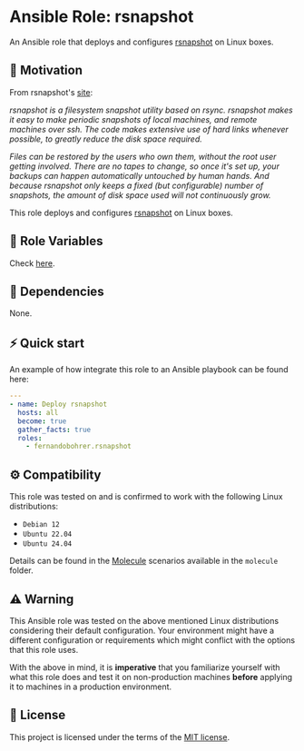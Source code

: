# Ansible Role: rsnapshot

An Ansible role that deploys and configures [rsnapshot][01] on Linux boxes.

## 🚀 Motivation

From rsnapshot's [site][01]:

*rsnapshot is a filesystem snapshot utility based on rsync. rsnapshot makes it easy to make periodic snapshots of local machines, and remote machines over ssh. The code makes extensive use of hard links whenever possible, to greatly reduce the disk space required.*

*Files can be restored by the users who own them, without the root user getting involved. There are no tapes to change, so once it's set up, your backups can happen automatically untouched by human hands. And because rsnapshot only keeps a fixed (but configurable) number of snapshots, the amount of disk space used will not continuously grow.*

This role deploys and configures [rsnapshot][01] on Linux boxes.

## 📑 Role Variables

Check [here][02].

## 🧰 Dependencies

None.

## ⚡ Quick start

An example of how integrate this role to an Ansible playbook can be found here:

```yml
---
- name: Deploy rsnapshot
  hosts: all
  become: true
  gather_facts: true
  roles:
    - fernandobohrer.rsnapshot
```

## ⚙️ Compatibility

This role was tested on and is confirmed to work with the following Linux distributions:

- `Debian 12`
- `Ubuntu 22.04`
- `Ubuntu 24.04`

Details can be found in the [Molecule][03] scenarios available in the `molecule` folder.

## ⚠️ Warning

This Ansible role was tested on the above mentioned Linux distributions considering their default configuration. Your environment might have a different configuration or requirements which might conflict with the options that this role uses.

With the above in mind, it is **imperative** that you familiarize yourself with what this role does and test it on non-production machines **before** applying it to machines in a production environment.

## 📝 License

This project is licensed under the terms of the [MIT license][04].

[01]: https://rsnapshot.org/
[02]: defaults/main.yml
[03]: https://github.com/fernandobohrer/ansible-molecule-scenarios
[04]: /LICENSE
